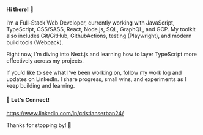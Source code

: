 #### Hi there! 👋

I’m a Full-Stack Web Developer, currently working with JavaScript, TypeScript, CSS/SASS, React, Node.js, SQL, GraphQL, and GCP. My toolkit also includes Git/GitHub, GithubActions, testing (Playwright), and modern build tools (Webpack).

Right now, I’m diving into Next.js and learning how to layer TypeScript more effectively across my projects.

If you’d like to see what I’ve been working on, follow my work log and updates on LinkedIn. I share progress, small wins, and experiments as I keep building and learning.

#### 🤝 Let's Connect!
       
https://www.linkedin.com/in/cristianserban24/

Thanks for stopping by! 🚀

<!---
ChrisserDev/ChrisserDev is a ✨ special ✨ repository because its `README.md` (this file) appears on your GitHub profile.
You can click the Preview link to take a look at your changes.
--->

